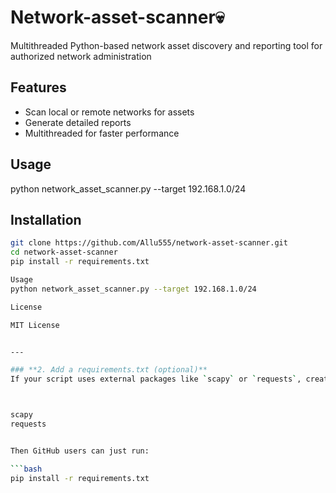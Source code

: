 # Network-asset-scanner💀
Multithreaded Python-based network asset discovery and reporting tool for authorized network administration

## Features
- Scan local or remote networks for assets
- Generate detailed reports
- Multithreaded for faster performance
## Usage
python network_asset_scanner.py --target 192.168.1.0/24
## Installation
```bash
git clone https://github.com/Allu555/network-asset-scanner.git
cd network-asset-scanner
pip install -r requirements.txt

Usage
python network_asset_scanner.py --target 192.168.1.0/24

License

MIT License


---

### **2. Add a requirements.txt (optional)**
If your script uses external packages like `scapy` or `requests`, create a `requirements.txt` and add:



scapy
requests


Then GitHub users can just run:

```bash
pip install -r requirements.txt
